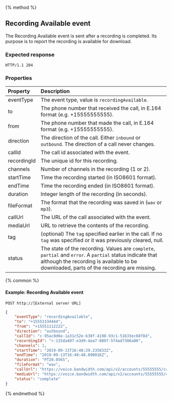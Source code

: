 {% method %}
##  Recording Available event

The Recording Available event is sent after a recording is completed. Its purpose is to report the recording is available for download.

### Expected response

```http
HTTP/1.1 204
```

### Properties
| Property         | Description                                                                                                       |
|:-----------------|:------------------------------------------------------------------------------------------------------------------|
| eventType        | The event type, value is `recordingAvailable`.                                                                    |
| to               | The phone number that received the call, in E.164 format (e.g. +15555555555).                                     |
| from             | The phone number that made the call, in E.164 format (e.g. +15555555555).                                         |
| direction        | The direction of the call. Either `inbound` or `outbound`. The direction of a call never changes.                 |
| callId           | The call id associated with the event.                                                                            |
| recordingId      | The unique id for this recording.                                                                                 |
| channels         | Number of channels in the recording (1 or 2).                                                                     |
| startTime        | Time the recording started (in ISO8601 format).                                                                   |
| endTime          | Time the recording ended (in ISO8601 format).                                                                     |
| duration         | Integer length of the recording (in seconds).                                                                     |
| fileFormat       | The format that the recording was saved in (`wav` or `mp3`).                                                      |
| callUrl          | The URL of the call associated with the event.                                                                    |
| mediaUrl         | URL to retrieve the contents of the recording.                                                                    |
| tag              | (optional) The `tag` specified earlier in the call. If no `tag` was specified or it was previously cleared, null. |
| status           | The state of the recording. Values are `complete`, `partial` and `error`. A `partial` status indicate that although the recording is available to be downloaded, parts of the recording are missing.                         |

{% common %}

#### Example: Recording Available event

```
POST http://[External server URL]
```

```json
{
	"eventType": "recordingAvailable",
	"to": "+15553334444",
	"from": "+15551112222",
	"direction": "outbound",
	"callId": "c-95ac8d6e-1a31c52e-b38f-4198-93c1-51633ec68f8d",
	"recordingId": "r-115da407-e3d9-4ea7-889f-5f4ad7386a80",
	"channels": 1,
	"startTime": "2019-09-13T16:48:29.235833Z",
	"endTime": "2019-09-13T16:48:48.890016Z",
	"duration": "PT20.056S",
	"fileFormat": "wav",
	"callUrl": "https://voice.bandwidth.com/api/v2/accounts/55555555/calls/c-95ac8d6e-1a31c52e-b38f-4198-93c1-51633ec68f8d",
	"mediaUrl": "https://voice.bandwidth.com/api/v2/accounts/55555555/calls/c-95ac8d6e-1a31c52e-b38f-4198-93c1-51633ec68f8d/recordings/r-115da407-e3d9-4ea7-889f-5f4ad7386a80/media",
	"status": "complete"
}
```

{% endmethod %}

